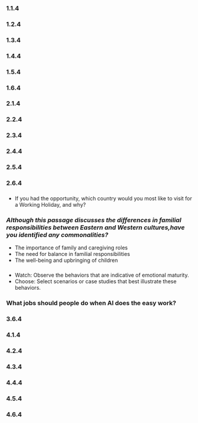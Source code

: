 ### 1.1.4
### 1.2.4
### 1.3.4
### 1.4.4
### 1.5.4
### 1.6.4
### 2.1.4
### 2.2.4
### 2.3.4
### 2.4.4
### 2.5.4
### 2.6.4
### 
-   If you had the opportunity, which country would you most like to
visit for a Working Holiday, and why? 
### 
### *Although this passage discusses the differences in familial responsibilities between Eastern and Western cultures,have you identified any commonalities?*
  
- The importance of family and caregiving roles  
- The need for balance in familial responsibilities
-  The well-being and upbringing of children

### 
-   Watch: Observe the behaviors that are indicative of emotional
maturity.
-   Choose: Select scenarios or case studies that best illustrate these
behaviors.

### What jobs should people do when AI does the easy work?
### 3.6.4
### 4.1.4
### 4.2.4
### 4.3.4
### 4.4.4
### 4.5.4
### 4.6.4
